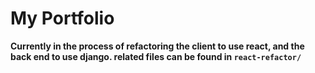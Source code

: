 # My Portfolio

**Currently in the process of refactoring the client to use react, and the back end to use django. related files can be found in `react-refactor/`**
